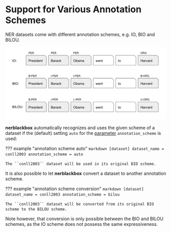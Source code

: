 # Support for Various Annotation Schemes

NER datasets come with different annotation schemes, e.g. IO, BIO and BILOU.

![Annotation Schemes](../images/annotation_schemes.png)

**nerblackbox** automatically recognizes and uses the given scheme of a dataset 
if the (default) setting ``auto`` for the [parameter](../../usage/parameters) ``annotation_scheme`` is used:

??? example "annotation scheme auto"
    ``` markdown
    [dataset]
    dataset_name = conll2003
    annotation_scheme = auto
    ```

    The ``conll2003`` dataset will be used in its original BIO scheme.
    

It is also possible to let **nerblackbox** convert a dataset to another annotation scheme.

??? example "annotation scheme conversion"
    ``` markdown
    [dataset]
    dataset_name = conll2003
    annotation_scheme = bilou
    ```

    The ``conll2003`` dataset will be converted from its original BIO scheme to the BILOU scheme.


Note however, that conversion is only possible between the BIO and BILOU schemes, 
as the IO scheme does not possess the same expressiveness.

